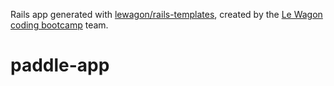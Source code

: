 Rails app generated with [lewagon/rails-templates](https://github.com/lewagon/rails-templates), created by the [Le Wagon coding bootcamp](https://www.lewagon.com) team.
# paddle-app
